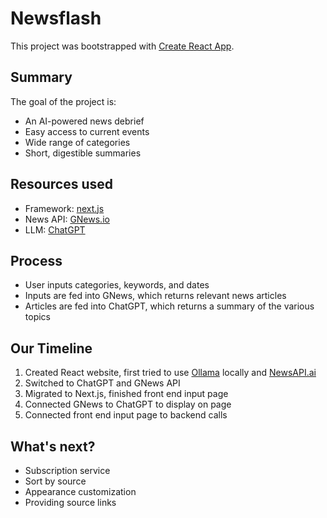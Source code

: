 # Newsflash

This project was bootstrapped with [Create React App](https://github.com/facebook/create-react-app).

## Summary

The goal of the project is:

- An AI-powered news debrief
- Easy access to current events
- Wide range of categories
- Short, digestible summaries

## Resources used

- Framework: [next.js](https://github.com/vercel/next.js)
- News API: [GNews.io](https://github.com/gnews-io)
- LLM: [ChatGPT](https://openai.com/chatgpt/overview/)

## Process

- User inputs categories, keywords, and dates
- Inputs are fed into GNews, which returns relevant news articles
- Articles are fed into ChatGPT, which returns a summary of the various topics

## Our Timeline

1. Created React website, first tried to use [Ollama](https://ollama.com/) locally and [NewsAPI.ai](https://newsapi.ai/)
2. Switched to ChatGPT and GNews API
3. Migrated to Next.js, finished front end input page
4. Connected GNews to ChatGPT to display on page
5. Connected front end input page to backend calls

## What's next?

- Subscription service
- Sort by source
- Appearance customization
- Providing source links
